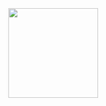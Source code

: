 <img src="https://github-readme-stats.vercel.app/api?username=MarselAhmetov&show_icons=true&theme=vision-friendly-dark&count_private=false" height="180" />
